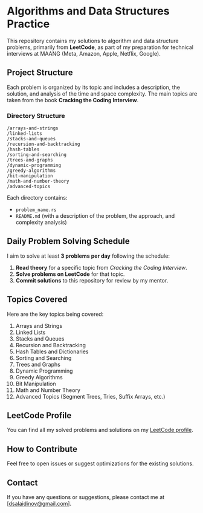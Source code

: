 # Algorithms and Data Structures Practice

This repository contains my solutions to algorithm and data structure problems, primarily from **LeetCode**, as part of my preparation for technical interviews at MAANG (Meta, Amazon, Apple, Netflix, Google). 

## Project Structure

Each problem is organized by its topic and includes a description, the solution, and analysis of the time and space complexity. The main topics are taken from the book **Cracking the Coding Interview**.

### Directory Structure
```
/arrays-and-strings
/linked-lists
/stacks-and-queues
/recursion-and-backtracking
/hash-tables
/sorting-and-searching
/trees-and-graphs
/dynamic-programming
/greedy-algorithms
/bit-manipulation
/math-and-number-theory
/advanced-topics
```

Each directory contains:
- `problem_name.rs`
- `README.md` (with a description of the problem, the approach, and complexity analysis)

## Daily Problem Solving Schedule

I aim to solve at least **3 problems per day** following the schedule:
1. **Read theory** for a specific topic from *Cracking the Coding Interview*.
2. **Solve problems on LeetCode** for that topic.
3. **Commit solutions** to this repository for review by my mentor.

## Topics Covered
Here are the key topics being covered:

1. Arrays and Strings
2. Linked Lists
3. Stacks and Queues
4. Recursion and Backtracking
5. Hash Tables and Dictionaries
6. Sorting and Searching
7. Trees and Graphs
8. Dynamic Programming
9. Greedy Algorithms
10. Bit Manipulation
11. Math and Number Theory
12. Advanced Topics (Segment Trees, Tries, Suffix Arrays, etc.)

## LeetCode Profile

You can find all my solved problems and solutions on my [LeetCode profile](https://leetcode.com/u/dsalaidinov/).

## How to Contribute

Feel free to open issues or suggest optimizations for the existing solutions.

## Contact

If you have any questions or suggestions, please contact me at [dsalaidinov@gmail.com].
